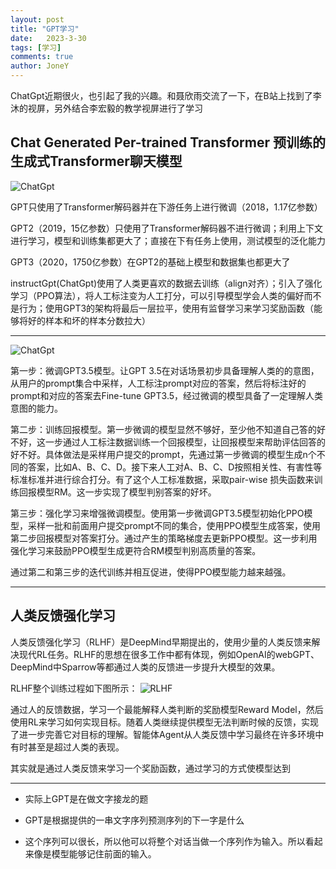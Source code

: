 ```yaml
---
layout: post
title: "GPT学习"
date:   2023-3-30
tags: [学习]
comments: true
author: JoneY
---
```


ChatGpt近期很火，也引起了我的兴趣。和聂欣雨交流了一下，在B站上找到了李沐的视屏，另外结合李宏毅的教学视屏进行了学习

<!-- more -->
## Chat Generated Per-trained Transformer 预训练的生成式Transformer聊天模型

![ChatGpt](https://img-blog.csdnimg.cn/img_convert/26f55573ebf0d308871491d66d1fdca3.png)

GPT只使用了Transformer解码器并在下游任务上进行微调（2018，1.17亿参数）

GPT2（2019，15亿参数）只使用了Transformer解码器不进行微调；利用上下文进行学习，模型和训练集都更大了；直接在下有任务上使用，测试模型的泛化能力

GPT3（2020，1750亿参数）在GPT2的基础上模型和数据集也都更大了

instructGpt(ChatGpt)使用了人类更喜欢的数据去训练（align对齐）；引入了强化学习（PPO算法），将人工标注变为人工打分，可以引导模型学会人类的偏好而不是行为；使用GPT3的架构将最后一层拉平，使用有监督学习来学习奖励函数（能够将好的样本和坏的样本分数拉大）

---

![ChatGpt](https://img-blog.csdnimg.cn/a959430734024d20a916bd56913f3f80.png)

第一步：微调GPT3.5模型。让GPT 3.5在对话场景初步具备理解人类的的意图，从用户的prompt集合中采样，人工标注prompt对应的答案，然后将标注好的prompt和对应的答案去Fine-tune GPT3.5，经过微调的模型具备了一定理解人类意图的能力。

第二步：训练回报模型。第一步微调的模型显然不够好，至少他不知道自己答的好不好，这一步通过人工标注数据训练一个回报模型，让回报模型来帮助评估回答的好不好。具体做法是采样用户提交的prompt，先通过第一步微调的模型生成n个不同的答案，比如A、B、C、D。接下来人工对A、B、C、D按照相关性、有害性等标准标准并进行综合打分。有了这个人工标准数据，采取pair-wise 损失函数来训练回报模型RM。这一步实现了模型判别答案的好坏。

第三步：强化学习来增强微调模型。使用第一步微调GPT3.5模型初始化PPO模型，采样一批和前面用户提交prompt不同的集合，使用PPO模型生成答案，使用第二步回报模型对答案打分。通过产生的策略梯度去更新PPO模型。这一步利用强化学习来鼓励PPO模型生成更符合RM模型判别高质量的答案。

通过第二和第三步的迭代训练并相互促进，使得PPO模型能力越来越强。

---
## 人类反馈强化学习

人类反馈强化学习（RLHF）是DeepMind早期提出的，使用少量的人类反馈来解决现代RL任务。RLHF的思想在很多工作中都有体现，例如OpenAI的webGPT、DeepMind中Sparrow等都通过人类的反馈进一步提升大模型的效果。

RLHF整个训练过程如下图所示：
![RLHF](https://img-blog.csdnimg.cn/img_convert/22c0063c1a0c05b19d9cb667b12052db.png)

通过人的反馈数据，学习一个最能解释人类判断的奖励模型Reward Model，然后使用RL来学习如何实现目标。随着人类继续提供模型无法判断时候的反馈，实现了进一步完善它对目标的理解。智能体Agent从人类反馈中学习最终在许多环境中有时甚至是超过人类的表现。

其实就是通过人类反馈来学习一个奖励函数，通过学习的方式使模型达到

---

+ 实际上GPT是在做文字接龙的题

+ GPT是根据提供的一串文字序列预测序列的下一字是什么

+ 这个序列可以很长，所以他可以将整个对话当做一个序列作为输入。所以看起来像是模型能够记住前面的输入。


